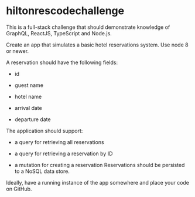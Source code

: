 # hiltonrescodechallenge

This is a full-stack challenge that should demonstrate knowledge of GraphQL, ReactJS, TypeScript and Node.js. 

Create an app that simulates a basic hotel reservations system. Use node 8 or newer.

A reservation should have the following fields:

- id

- guest name

- hotel name

- arrival date

- departure date

 

The application should support:

- a query for retrieving all reservations

- a query for retrieving a reservation by ID

- a mutation for creating a reservation Reservations should be persisted to a NoSQL data store.

 

Ideally, have a running instance of the app somewhere and place your code on GitHub.  
